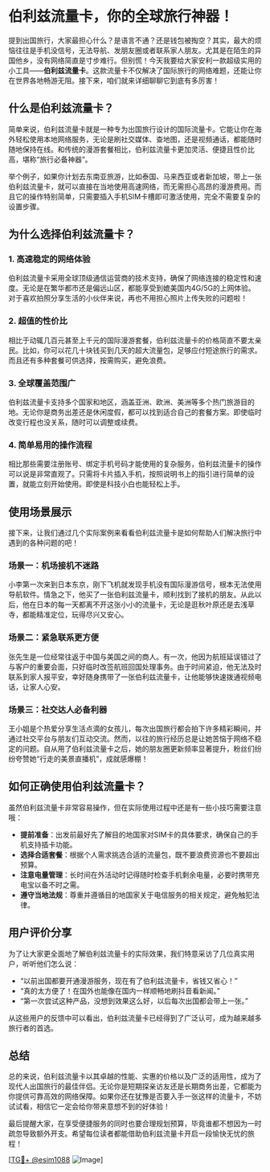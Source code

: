 # 伯利兹流量卡，你的全球旅行神器！

提到出国旅行，大家最担心什么？是语言不通？还是钱包被掏空？其实，最大的烦恼往往是手机没信号，无法导航、发朋友圈或者联系家人朋友。尤其是在陌生的异国他乡，没有网络简直是寸步难行。但别慌！今天我要给大家安利一款超级实用的小工具——**伯利兹流量卡**。这款流量卡不仅解决了国际旅行的网络难题，还能让你在世界各地畅游无阻。接下来，咱们就来详细聊聊它到底有多厉害！

## 什么是伯利兹流量卡？

简单来说，伯利兹流量卡就是一种专为出国旅行设计的国际流量卡。它能让你在海外轻松使用本地网络服务，无论是刷社交媒体、查地图，还是视频通话，都能随时随地保持在线。和传统的漫游套餐相比，伯利兹流量卡更加灵活、便捷且性价比高，堪称“旅行必备神器”。

举个例子，如果你计划去东南亚旅游，比如泰国、马来西亚或者新加坡，带上一张伯利兹流量卡，就可以直接在当地使用高速网络，而无需担心高昂的漫游费用。而且它的操作特别简单，只需要插入手机SIM卡槽即可激活使用，完全不需要复杂的设置步骤。

## 为什么选择伯利兹流量卡？

### 1. 高速稳定的网络体验

伯利兹流量卡采用全球顶级通信运营商的技术支持，确保了网络连接的稳定性和速度。无论是在繁华都市还是偏远山区，都能享受到媲美国内4G/5G的上网体验。对于喜欢拍照分享生活的小伙伴来说，再也不用担心照片上传失败的问题啦！

### 2. 超值的性价比

相比于动辄几百元甚至上千元的国际漫游套餐，伯利兹流量卡的价格简直不要太亲民。比如，你可以花几十块钱买到几天的超大流量包，足够应付短途旅行的需求。而且还有多种套餐可供选择，按需购买，避免浪费。

### 3. 全球覆盖范围广

伯利兹流量卡支持多个国家和地区，涵盖亚洲、欧洲、美洲等多个热门旅游目的地。无论你是商务出差还是休闲度假，都可以找到适合自己的套餐方案。即使临时改变行程也没关系，随时可以调整或续费。

### 4. 简单易用的操作流程

相比那些需要注册账号、绑定手机号码才能使用的复杂服务，伯利兹流量卡的操作可以说是非常直观了。只需将卡片插入手机，按照说明书上的指引进行简单的设置，就能立刻开始使用。即使是科技小白也能轻松上手。

## 使用场景展示

接下来，让我们通过几个实际案例来看看伯利兹流量卡是如何帮助人们解决旅行中遇到的各种问题的吧！

### 场景一：机场接机不迷路

小李第一次来到日本东京，刚下飞机就发现手机没有国际漫游信号，根本无法使用导航软件。情急之下，他买了一张伯利兹流量卡，顺利找到了接机的朋友。从此以后，他在日本的每一天都离不开这张小小的流量卡，无论是逛秋叶原还是去浅草寺，都能精准定位，玩得尽兴又安心。

### 场景二：紧急联系更方便

张先生是一位经常往返于中国与美国之间的商人。有一次，他因为航班延误错过了与客户的重要会面，只好临时改签航班回国处理事务。由于时间紧迫，他无法及时联系到家人报平安，幸好随身携带了一张伯利兹流量卡，让他能够快速拨通视频电话，让家人心安。

### 场景三：社交达人必备利器

王小姐是个热爱分享生活点滴的女孩儿，每次出国旅行都会拍下许多精彩瞬间，并通过社交平台与朋友们互动交流。然而，以往的旅行经历总是让她苦恼于网络不稳定的问题。自从用了伯利兹流量卡之后，她的朋友圈更新频率显著提升，粉丝们纷纷夸赞她“行走的美景直播机”，成就感爆棚！

## 如何正确使用伯利兹流量卡？

虽然伯利兹流量卡非常容易操作，但在实际使用过程中还是有一些小技巧需要注意哦：

- **提前准备**：出发前最好先了解目的地国家对SIM卡的具体要求，确保自己的手机支持插卡功能。
- **选择合适套餐**：根据个人需求挑选合适的流量包，既不要浪费资源也不要超出预算。
- **注意电量管理**：长时间在外活动时记得随时检查手机剩余电量，必要时携带充电宝以备不时之需。
- **遵守当地法规**：尊重并遵循目的地国家关于电信服务的相关规定，避免触犯法律。

## 用户评价分享

为了让大家更全面地了解伯利兹流量卡的实际效果，我们特意采访了几位真实用户，听听他们怎么说：

- “以前出国都要开通漫游服务，现在有了伯利兹流量卡，省钱又省心！”
- “真的太方便了！在国外也能像在国内一样顺畅地刷抖音看新闻。”
- “第一次尝试这种产品，没想到效果这么好，以后每次出国都会带上一张。”

从这些用户的反馈中可以看出，伯利兹流量卡已经得到了广泛认可，成为越来越多旅行者的首选。

## 总结

总的来说，伯利兹流量卡以其卓越的性能、实惠的价格以及广泛的适用性，成为了现代人出国旅行的最佳伴侣。无论你是短期探亲访友还是长期商务出差，它都能为你提供可靠高效的网络保障。如果你还在犹豫是否要入手一张这样的流量卡，不妨试试看，相信它一定会给你带来意想不到的好体验！

最后提醒大家，在享受便捷服务的同时也要合理规划预算，毕竟谁都不想因为一时疏忽导致额外开支。希望每位读者都能借助伯利兹流量卡开启一段愉快无忧的旅程！

[[TG💪+ @esim1088](https://t.me/s/esim1088) ![Image](https://i.postimg.cc/4NQfJmqS/Snipaste-2025-05-13-00-14-12.png)]